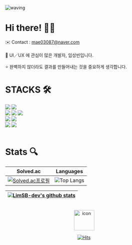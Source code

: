 ![waving](https://capsule-render.vercel.app/api?type=waving&color=344765:344765,4F6188:4F6188&text=Lim%20Seongbin&fontColor=BBC8CA&fontAlign=80&fontAlignY=30&fontSize=40&height=180&desc=Front-End%20Developer&descAlign=84&descAlignY=55&animation=fadeIn)
# Hi there! 👋🏻

<span> ✉️ Contact : mae03087@naver.com </span> <br>
<br>
<span> 📱 UI／UX 에 관심이 많은 개발자, 임성빈입니다. </span> <br>
<br>
<span> ⭐️ 완벽하지 않더라도 결과를 만들어내는 것을 중요하게 생각합니다. </span>

# STACKS 🛠️
<div> 
  <img src="https://img.shields.io/badge/python-3776AB?style=for-the-badge&logo=python&logoColor=white">
  <img src="https://img.shields.io/badge/django-092E20?style=for-the-badge&logo=django&logoColor=white">
  <br>
  
  <img src="https://img.shields.io/badge/html5-E34F26?style=for-the-badge&logo=html5&logoColor=white"> 
  <img src="https://img.shields.io/badge/css-1572B6?style=for-the-badge&logo=css3&logoColor=white"> 
  <img src="https://img.shields.io/badge/javascript-F7DF1E?style=for-the-badge&logo=javascript&logoColor=black"> 
  <br>
  
  
  <img src="https://img.shields.io/badge/swift-F05138?style=for-the-badge&logo=swift&logoColor=white">
  <img src="https://img.shields.io/badge/firebase-FFCA28?style=for-the-badge&logo=firebase&logoColor=white">
  <br>
  
  <img src="https://img.shields.io/badge/github-181717?style=for-the-badge&logo=github&logoColor=white">
  <img src="https://img.shields.io/badge/git-F05032?style=for-the-badge&logo=git&logoColor=white">
  
</div>
<br>

# Stats 🔍
<div align="center">

|                                                       Solved.ac                                                        |                                                             Languages                                                              |
| :--------------------------------------------------------------------------------------------------------------------: | :--------------------------------------------------------------------------------------------------------------------------------: |
| [![Solved.ac프로필](http://mazassumnida.wtf/api/v2/generate_badge?boj=clim03087)](https://solved.ac/profile/clim03087) | ![Top Langs](https://github-readme-stats.vercel.app/api/top-langs/?username=LimSB-dev&layout=compact&theme=prussian&langs_count=8) |

| [![LimSB-dev's github stats](https://github-readme-stats.vercel.app/api?username=LimSB-dev&show_icons=true&theme=prussian)](https://github.com/anuraghazra/github-readme-stats) |
| :-----------------------------------------------------------------------------------------------------------------------: |

</div>
<br>
<div align="center">

<img src="https://techstack-generator.vercel.app/github-icon.svg" alt="icon" width="65" height="65" />

[![Hits](https://hits.seeyoufarm.com/api/count/incr/badge.svg?url=https%3A%2F%2Fgithub.com%2FLimSB-dev&count_bg=%2379C83D&title_bg=%23555555&icon=&icon_color=%23344765&title=hits&edge_flat=false)](https://hits.seeyoufarm.com)

</div>

